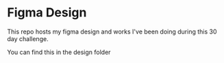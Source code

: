 # Figma Design

This repo hosts my figma design and works I've been doing during this 30 day challenge.

You can find this in the design folder